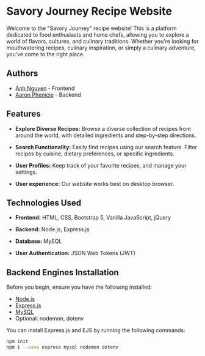 # Savory Journey Recipe Website

Welcome to the "Savory Journey" recipe website! This is a platform dedicated to food enthusiasts and home chefs, allowing you to explore a world of flavors, cultures, and culinary traditions. Whether you're looking for mouthwatering recipes, culinary inspiration, or simply a culinary adventure, you've come to the right place.

## Authors
- [Anh Nguyen](https://github.com/anhnguyen148) - Frontend
- [Aaron Phenicie](https://github.com/phenicieaaron) - Backend

## Features

- **Explore Diverse Recipes:** Browse a diverse collection of recipes from around the world, with detailed ingredients and step-by-step directions.

- **Search Functionality:** Easily find recipes using our search feature. Filter recipes by cuisine, dietary preferences, or specific ingredients.

- **User Profiles:** Keep track of your favorite recipes, and manage your settings.

- **User experience:** Our website works best on desktop browser.

## Technologies Used

- **Frontend:** HTML, CSS, Bootstrap 5, Vanilla JavaScript, jQuery

- **Backend:** Node.js, Express.js

- **Database:** MySQL

- **User Authentication:** JSON Web Tokens (JWT)

## Backend Engines Installation

Before you begin, ensure you have the following installed:

- [Node.js](https://nodejs.org/)
- [Express.js](https://expressjs.com/)
- [MySQL](https://www.mysql.com/)
- Optional: nodemon, dotenv

You can install Express.js and EJS by running the following commands:

```bash
npm init
npm i --save express mysql nodemon dotenv
```
